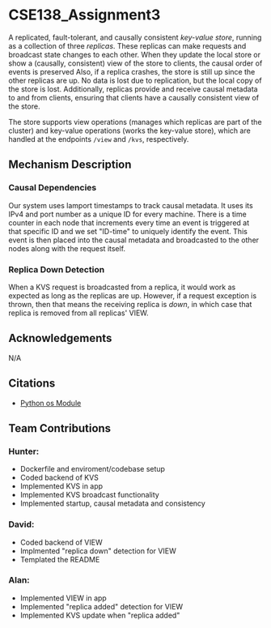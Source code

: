 # CSE138_Assignment3

A replicated, fault-tolerant, and causally consistent *key-value store*, running as a collection of three *replicas*. These replicas can make requests and broadcast state changes to each other. When they update the local store or show a (causally, consistent) view of the store to clients, the causal order of events is preserved Also, if a replica crashes, the store is still up since the other replicas are up. No data is lost due to replication, but the local copy of the store is lost. Additionally, replicas provide and receive causal metadata to and from clients, ensuring that clients have a causally consistent view of the store.

The store supports view operations (manages which replicas are part of the cluster) and key-value operations (works the key-value store), which are handled at the endpoints `/view` and `/kvs`, respectively.

## Mechanism Description

### Causal Dependencies

Our system uses lamport timestamps to track causal metadata. It uses its IPv4 and port number as a unique ID for every machine. There is a time counter in each node that increments every time an event is triggered at that specific ID and we set "ID-time" to uniquely identify the event. This event is then placed into the causal metadata and broadcasted to the other nodes along with the request itself.

### Replica Down Detection

When a KVS request is broadcasted from a replica, it would work as expected as long
as the replicas are up. However, if a request exception is thrown, then that means the
receiving replica is *down*, in which case that replica is removed from all replicas'
VIEW.

## Acknowledgements

N/A

## Citations

- [Python os Module](https://docs.python.org/3/library/os.html)

## Team Contributions

### Hunter:

- Dockerfile and enviroment/codebase setup
- Coded backend of KVS
- Implemented KVS in app
- Implemented KVS broadcast functionality
- Implemented startup, causal metadata and consistency

### David:

- Coded backend of VIEW
- Implmented "replica down" detection for VIEW
- Templated the README

### Alan:

- Implemented VIEW in app
- Implemented "replica added" detection for VIEW
- Implemented KVS update when "replica added"
